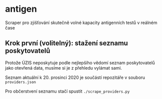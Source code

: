 # antigen
Scraper pro zjišťování skutečně volné kapacity antigenních testů v reálném čase

## Krok první (volitelný): stažení seznamu poskytovatelů

Protože ÚZIS neposkytuje podle nejlepšího vědomí seznam poskytovatelů jako otevřená data,
musíme si je z přehledu vylámat sami.

Seznam aktuální k 20. prosinci 2020 je součástí repozitáře v souboru `providers.json`

Pro občerstvení seznamu stačí spustit `./scrape_providers.py`
